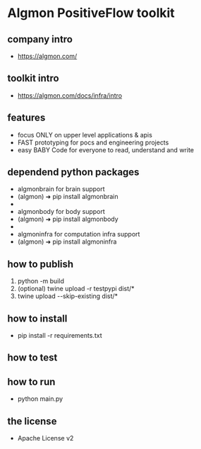 # Algmon PositiveFlow toolkit

## company intro

* https://algmon.com/

## **toolkit intro**

* https://algmon.com/docs/infra/intro

## features

* focus ONLY on upper level applications & apis
* FAST prototyping for pocs and engineering projects
* easy BABY Code for everyone to read, understand and write

## dependend python packages

* algmonbrain for brain support
* (algmon) ➜ pip install algmonbrain
* 
* algmonbody for body support
* (algmon) ➜ pip install algmonbody
* 
* algmoninfra for computation infra support
* (algmon) ➜ pip install algmoninfra

## how to publish

1. python -m build
2. (optional) twine upload -r testpypi dist/*
3. twine upload --skip-existing dist/*

## how to install

* pip install -r requirements.txt

## how to test

## how to run

* python main.py

## the license

* Apache License v2
